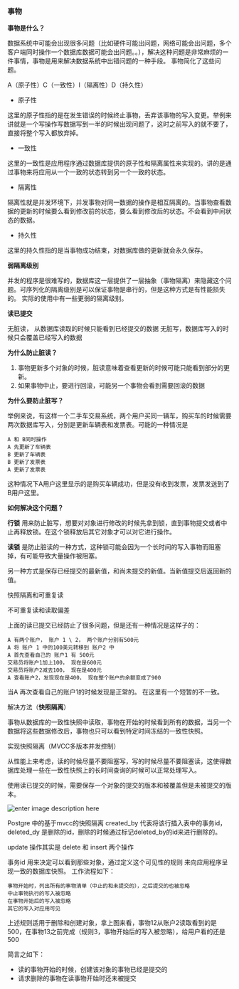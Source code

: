 ### 事物


**事物是什么？**

数据系统中可能会出现很多问题（比如硬件可能出问题，网络可能会出问题，多个客户端同时操作一个数据库数据可能会出问题。。），解决这种问题是非常麻烦的一件事情，事物是用来解决数据系统中出错问题的一种手段。 事物简化了这些问题。


A（原子性）C（一致性）I（隔离性）D（持久性） 


* 原子性

这里的原子性指的是在发生错误的时候终止事物，丢弃该事物的写入变更。举例来讲就是一个写操作写数据写到一半的时候出现问题了，这时之前写入的就不要了，直接将整个写入都放弃掉。

* 一致性

这里的一致性是应用程序通过数据库提供的原子性和隔离属性来实现的。讲的是通过事物来将应用从一个一致的状态转到另一个一致的状态。

* 隔离性

隔离性就是并发环境下，并发事物对同一数据的操作是相互隔离的。当事物查看数据的更新的时候要么看到修改前的状态，要么看到修改后的状态。不会看到中间状态的数据。

* 持久性

这里的持久性指的是当事物成功结束，对数据库做的更新就会永久保存。


**弱隔离级别**

并发的程序是很难写的，数据库这一层提供了一层抽象（事物隔离）来隐藏这个问题。可序列化的隔离级别是可以保证事物是串行的，但是这种方式是有性能损失的。
实际的使用中有一些更弱的隔离级别。

**读已提交**

无脏读， 从数据库读取的时候只能看到已经提交的数据
无脏写，数据库写入的时候只会覆盖已经写入的数据

**为什么防止脏读？**

1. 事物更新多个对象的时候，脏读意味着查看更新的时候可能只能看到部分的更新。
2. 如果事物中止，要进行回滚，可能另一个事物会看到需要回滚的数据


**为什么要防止脏写？**

举例来说，有这样一个二手车交易系统，两个用户买同一辆车，购买车的时候需要两次数据库写入，分别是更新车辆表和发票表。可能的一种情况是

    A 和 B同时操作
    A 先更新了车辆表
    B 更新了车辆表
    B 更新了发票表
    A 更新了发票表

这种情况下A用户这里显示的是购买车辆成功，但是没有收到发票，发票发送到了B用户这里。

**如何解决这个问题？**

**行锁** 用来防止脏写，想要对对象进行修改的时候先拿到锁，直到事物提交或者中止再释放锁。在这个锁释放后其它对象才可以对它进行操作。

**读锁** 是防止脏读的一种方式，这种锁可能会因为一个长时间的写入事物而阻塞掉，有可能导致大量操作被阻塞。

另一种方式是保存已经提交的最新值，和尚未提交的新值。当新值提交后返回新的值。

快照隔离和可重复读

不可重复读和读取偏差

上面的读已提交已经防止了很多问题，但是还有一种情况是这样子的：

    A 有两个账户， 账户 1 \ 2， 两个账户分别有500元
    A 将 账户 1 中的100美元转移到 账户2 中
    A 首先查看自己的 账户1 有 500元
    交易员将账户1加上100， 现在是600元
    交易员将账户2减去100， 现在是400元
    A 查看账户2，发现现在是400， 现在整个账户的余额变成了900

当A 再次查看自己的账户1的时候发现是正常的。 在这里有一个短暂的不一致。

解决方法（**快照隔离**）

事物从数据库的一致性快照中读取，事物在开始的时候看到所有的数据，当另一个数据将这些数据修改后，事物也只可以看到特定时间冻结的一致性快照。

实现快照隔离（MVCC多版本并发控制）

从性能上来考虑，读的时候尽量不要阻塞写，写的时候尽量不要阻塞读，这使得数据库处理一些在一致性快照上的长时间查询的时候可以正常处理写入。

使用读已提交的时候，需要保存一个对象的提交的版本和被覆盖但是未被提交的版本。


![enter image description here](http://pyblog-10073407.image.myqcloud.com/postimage1528202151?imageView2/0/w/450/h/400 "enter image title here")


Postgre 中的基于mvcc的快照隔离
created_by 代表将该行插入表中的事务id， deleted_dy 是删除的id，删除的时候通过标记deleted_by的id来进行删除的。

update 操作其实是 delete 和 insert 两个操作

事务id 用来决定可以看到那些对象，通过定义这个可见性的规则 来向应用程序呈现一致的数据库快照。
工作流程如下：

    事物开始时，列出所有的事物清单（中止的和未提交的），之后提交的也被忽略
    中止事物执行的写入被忽略
    在事物开始后的写入被忽略
    其它的写入对应用可见

上述规则适用于删除和创建对象，拿上图来看，事物12从账户2读取看到的是500，在事物13之前完成（规则3，事物开始后的写入被忽略），给用户看的还是500

简言之如下：

* 读的事物开始的时候，创建该对象的事物已经是提交的
* 请求删除的事物在读事物开始时还未被提交


